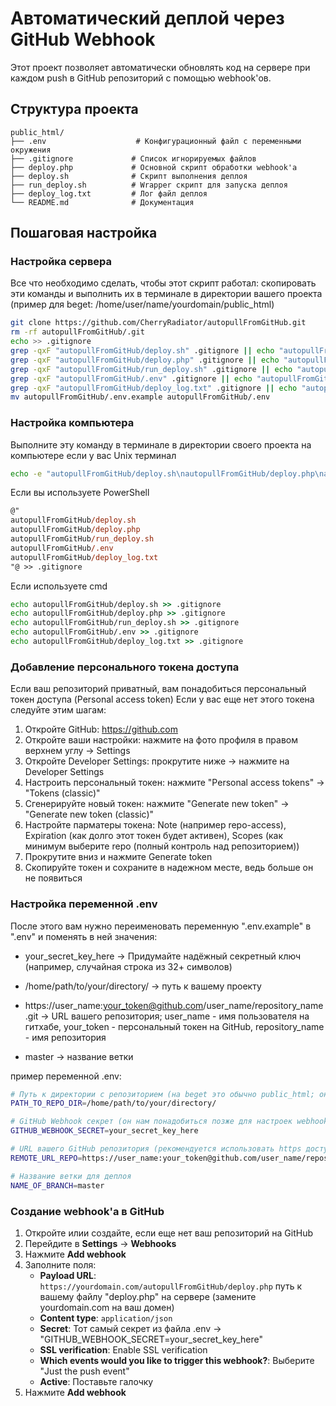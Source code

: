 # Автоматический деплой через GitHub Webhook

Этот проект позволяет автоматически обновлять код на сервере при каждом push в GitHub репозиторий с помощью webhook'ов.

## Структура проекта

```
public_html/
├── .env                    # Конфигурационный файл с переменными окружения
├── .gitignore             # Список игнорируемых файлов
├── deploy.php             # Основной скрипт обработки webhook'а
├── deploy.sh              # Скрипт выполнения деплоя
├── run_deploy.sh          # Wrapper скрипт для запуска деплоя
├── deploy_log.txt         # Лог файл деплоя
└── README.md              # Документация
```

## Пошаговая настройка
### Настройка сервера
Все что необходимо сделать, чтобы этот скрипт работал: скопировать эти команды и выполнить их в терминале в директории вашего проекта (пример для beget: /home/user/name/yourdomain/public_html)
```bash
git clone https://github.com/CherryRadiator/autopullFromGitHub.git
rm -rf autopullFromGitHub/.git
echo >> .gitignore
grep -qxF "autopullFromGitHub/deploy.sh" .gitignore || echo "autopullFromGitHub/deploy.sh" >> .gitignore
grep -qxF "autopullFromGitHub/deploy.php" .gitignore || echo "autopullFromGitHub/deploy.php" >> .gitignore
grep -qxF "autopullFromGitHub/run_deploy.sh" .gitignore || echo "autopullFromGitHub/run_deploy.sh" >> .gitignore
grep -qxF "autopullFromGitHub/.env" .gitignore || echo "autopullFromGitHub/.env" >> .gitignore
grep -qxF "autopullFromGitHub/deploy_log.txt" .gitignore || echo "autopullFromGitHub/deploy_log.txt" >> .gitignore
mv autopullFromGitHub/.env.example autopullFromGitHub/.env

```

### Настройка компьютера
Выполните эту команду в терминале в директории своего проекта на компьютере если у вас Unix терминал
```bash
echo -e "autopullFromGitHub/deploy.sh\nautopullFromGitHub/deploy.php\nautopullFromGitHub/run_deploy.sh\nautopullFromGitHub/.env\nautopullFromGitHub/deploy_log.txt" >> .gitignore

```

Если вы используете PowerShell
```ps
@"
autopullFromGitHub/deploy.sh
autopullFromGitHub/deploy.php
autopullFromGitHub/run_deploy.sh
autopullFromGitHub/.env
autopullFromGitHub/deploy_log.txt
"@ >> .gitignore


```

Если используете cmd
```cmd
echo autopullFromGitHub/deploy.sh >> .gitignore
echo autopullFromGitHub/deploy.php >> .gitignore
echo autopullFromGitHub/run_deploy.sh >> .gitignore
echo autopullFromGitHub/.env >> .gitignore
echo autopullFromGitHub/deploy_log.txt >> .gitignore

```

### Добавление персонального токена доступа
Если ваш репозиторий приватный, вам понадобиться персональный токен доступа (Personal access token) 
Если у вас еще нет этого токена следуйте этим шагам:

1. Откройте GitHub: https://github.com
2. Откройте ваши настройки: нажмите на фото профиля в правом верхнем углу -> Settings
3. Откройте Developer Settings: прокрутите ниже -> нажмите на Developer Settings
4. Настроить персональный токен: нажмите "Personal access tokens" -> "Tokens (classic)"
5. Сгенерируйте новый токен: нажмите "Generate new token" -> "Generate new token (classic)"
6. Настройте парматеры токена: Note (например repo-access), Expiration (как долго этот токен будет активен), Scopes (как минимум выберите repo (полный контроль над репозиторием))
7. Прокрутите вниз и нажмите Generate token
9. Скопируйте токен и сохраните в надежном месте, ведь больше он не появиться

### Настройка переменной .env
После этого вам нужно переименовать переменную ".env.example" в ".env" и поменять в ней значения:

- your_secret_key_here -> Придумайте надёжный секретный ключ (например, случайная строка из 32+ символов)

- /home/path/to/your/directory/ -> путь к вашему проекту

- https://user_name:your_token@github.com/user_name/repository_name.git -> URL вашего репозитория; user_name - имя пользователя на гитхабе, your_token - персональный токен на GitHub, repository_name - имя репозитория

- master -> название ветки

пример переменной .env:
```bash
# Путь к директории с репозиторием (на beget это обычно public_html; он выглядит примерно так: /home/user/yourdomain/public_html) (чтобы узнать полный путь к директории репозитория можно использовать команду pwd из директории вашего public_html)
PATH_TO_REPO_DIR=/home/path/to/your/directory/

# GitHub Webhook секрет (он нам понадобиться позже для настроек webhook'а)
GITHUB_WEBHOOK_SECRET=your_secret_key_here

# URL вашего GitHub репозитория (рекомендуется использовать https доступ с токеном, если репозиторий приватный)
REMOTE_URL_REPO=https://user_name:your_token@github.com/user_name/repository_name.git

# Название ветки для деплоя
NAME_OF_BRANCH=master
```
### Создание webhook'а в GitHub

1. Откройте илии создайте, если еще нет ваш репозиторий на GitHub
2. Перейдите в **Settings** → **Webhooks**
3. Нажмите **Add webhook**
4. Заполните поля:
   - **Payload URL**: `https://yourdomain.com/autopullFromGitHub/deploy.php` путь к вашему файлу "deploy.php" на сервере (замените yourdomain.com на ваш домен)
   - **Content type**: `application/json`
   - **Secret**: Тот самый секрет из файла .env -> "GITHUB_WEBHOOK_SECRET=your_secret_key_here"
   - **SSL verification**: Enable SSL verification
   - **Which events would you like to trigger this webhook?**: Выберите "Just the push event"
   - **Active**: Поставьте галочку
5. Нажмите **Add webhook**